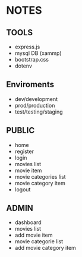 # NOTES

## TOOLS

- express.js
- mysql DB (xammp)
- bootstrap.css
- dotenv

## Enviroments

- dev/development
- prod/production
- test/testing/staging

## PUBLIC

- home
- register
- login
- movies list
- movie item
- movie categories list
- movie category item
- logout

## ADMIN

- dashboard
- movies list
- add movie item
- movie categorie list
- add movie category item
